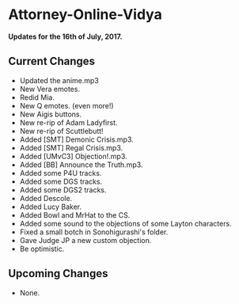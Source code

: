 # Attorney-Online-Vidya
__Updates for the 16th of July, 2017.__

## Current Changes
* Updated the anime.mp3
* New Vera emotes.
* Redid Mia.
* New Q emotes. (even more!)
* New Aigis buttons.
* New re-rip of Adam Ladyfirst.
* New re-rip of Scuttlebutt!
* Added [SMT] Demonic Crisis.mp3.
* Added [SMT] Regal Crisis.mp3.
* Added [UMvC3] Objection!.mp3.
* Added [BB] Announce the Truth.mp3.
* Added some P4U tracks.
* Added some DGS tracks.
* Added some DGS2 tracks.
* Added Descole.
* Added Lucy Baker.
* Added Bowl and MrHat to the CS.
* Added some sound to the objections of some Layton characters.
* Fixed a small botch in Sonohigurashi's folder.
* Gave Judge JP a new custom objection.
* Be optimistic.

## Upcoming Changes
* None.
